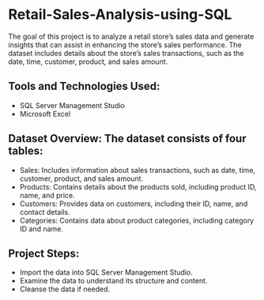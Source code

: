 # Retail-Sales-Analysis-using-SQL
The goal of this project is to analyze a retail store’s sales data and generate insights that can assist in enhancing the store’s sales performance. The dataset includes details about the store’s sales transactions, such as the date, time, customer, product, and sales amount.

## Tools and Technologies Used:
- SQL Server Management Studio
- Microsoft Excel

## Dataset Overview: The dataset consists of four tables:
- Sales: Includes information about sales transactions, such as date, time, customer, product, and sales amount.
- Products: Contains details about the products sold, including product ID, name, and price.
- Customers: Provides data on customers, including their ID, name, and contact details.
- Categories: Contains data about product categories, including category ID and name.

## Project Steps:
- Import the data into SQL Server Management Studio.
- Examine the data to understand its structure and content.
- Cleanse the data if needed.
